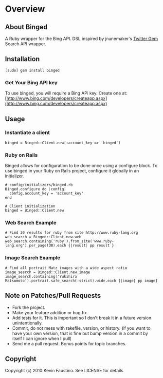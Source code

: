 # Overview

## About Binged

A Ruby wrapper for the Bing API. DSL inspired by jnunemaker's [Twitter Gem](http://github.com/jnunemaker/twitter) Search API wrapper.

## Installation

    [sudo] gem install binged

### Get Your Bing API key

To use binged, you will require a Bing API key. Create one at: [http://www.bing.com/developers/createapp.aspx](http://www.bing.com/developers/createapp.aspx)

## Usage

### Instantiate a client
    binged = Binged::Client.new(:account_key => 'binged')

### Ruby on Rails

Binged allows for configuration to be done once using a configure block. To use binged in your Ruby on Rails project, configure it globally in an initializer.

    # config/initializers/binged.rb
    Binged.configure do |config|
      config.account_key = 'account_key'
    end

    # Client initialization
    binged = Binged::Client.new

### Web Search Example

    # Find 30 results for ruby from site http://www.ruby-lang.org
    web_search = Binged::Client.new.web
    web_search.containing('ruby').from_site('www.ruby-lang.org').per_page(30).each {|result| pp result }

### Image Search Example

    # Find all portrait Matz images with a wide aspect ratio
    image_search = Binged::Client.new.image
    image_search.containing('Yukihiro Matsumoto').portrait.safe_search(:strict).wide.each {|image| pp image}

## Note on Patches/Pull Requests

* Fork the project.
* Make your feature addition or bug fix.
* Add tests for it. This is important so I don't break it in a
  future version unintentionally.
* Commit, do not mess with rakefile, version, or history.
  (if you want to have your own version, that is fine but bump version in a commit by itself I can ignore when I pull)
* Send me a pull request. Bonus points for topic branches.

## Copyright

Copyright (c) 2010 Kevin Faustino. See LICENSE for details.
